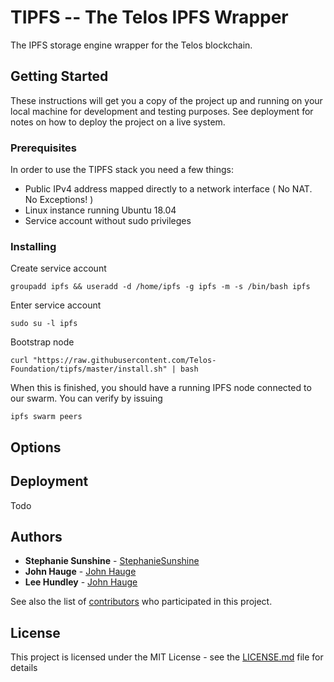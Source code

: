 # TIPFS -- The Telos IPFS Wrapper

The IPFS storage engine wrapper for the Telos blockchain.

## Getting Started

These instructions will get you a copy of the project up and running on your local machine for development and testing purposes. See deployment for notes on how to deploy the project on a live system.

### Prerequisites

In order to use the TIPFS stack you need a few things:
 - Public IPv4 address mapped directly to a network interface ( No NAT. No Exceptions! )
 - Linux instance running Ubuntu 18.04
 - Service account without sudo privileges

### Installing

Create service account

```
groupadd ipfs && useradd -d /home/ipfs -g ipfs -m -s /bin/bash ipfs
```

Enter service account

```
sudo su -l ipfs
```

Bootstrap node

```
curl "https://raw.githubusercontent.com/Telos-Foundation/tipfs/master/install.sh" | bash
```

When this is finished, you should have a running IPFS node connected to our swarm.  You can verify by issuing
```
ipfs swarm peers
```

## Options

## Deployment

Todo

## Authors

* **Stephanie Sunshine** - [StephanieSunshine](https://github.com/StephanieSunshine)
* **John Hauge** - [John Hauge](https://github.com/jhexperiment)
* **Lee Hundley** - [John Hauge](https://github.com/initpnw)

See also the list of [contributors](https://github.com/Telos-Foundation/tipfs/contributors) who participated in this project.

## License

This project is licensed under the MIT License - see the [LICENSE.md](LICENSE.md) file for details

